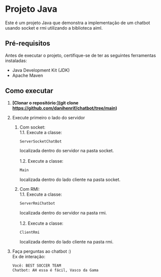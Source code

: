 # Projeto Java

Este é um projeto Java que demonstra a implementação de um chatbot usando socket e rmi utilizando a biblioteca aiml.

## Pré-requisitos

Antes de executar o projeto, certifique-se de ter as seguintes ferramentas instaladas:

- Java Development Kit (JDK)
- Apache Maven

## Como executar

1. **[Clonar o repositório:](git clone https://github.com/danihenrif/chatbot/tree/main)**

2. Execute primeiro o lado do servidor

   1. Com socket: <br>
      1.1. Execute a classe:<br> 

      ```bash
      ServerSocketChatBot
      ```
      localizada dentro do servidor na pasta socket. <br><br>
      1.2. Execute a classe: <br>
      ```bash
      Main
      ```
      localizada dentro do lado cliente na pasta socket. <br>
   1. Com RMI: <br>
      1.1. Execute a classe:<br> 

      ```bash
      ServerRmiChatbot
      ```
      localizada dentro do servidor na pasta rmi. <br><br>
      1.2. Execute a classe: <br>
      ```bash
      ClientRmi
      ```
      localizada dentro do lado cliente na pasta rmi. <br>
      

3. Faça perguntas ao chatbot :) <br> Ex de interação: <br>
      ```bash
      Você: BEST SOCCER TEAM
      Chatbot: AH essa é fácil, Vasco da Gama
      ```
      
